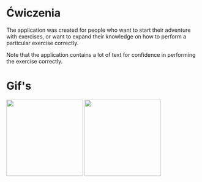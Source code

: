 # Ćwiczenia

The application was created for people who want to start their adventure with exercises, or want to expand their knowledge on how to perform a particular exercise correctly.


Note that the application contains a lot of text for confidence in performing the exercise correctly.




# Gif's

<img src="[https://imgur.com/k0QVf9K.png](https://user-images.githubusercontent.com/87803016/179417809-b9a61fe3-0ab9-427a-926d-3c833f0378f8.gif)" width="200"> <img src="[https://imgur.com/1vYsIiP.png](https://user-images.githubusercontent.com/87803016/179417995-d5241d40-38dc-40f0-a912-3f5181b7eb43.gif)" width="200">  

